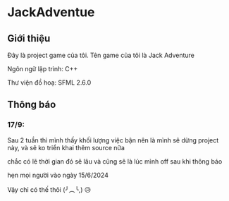 # JackAdventue
## Giới thiệu

Đây là project game của tôi. Tên game của tôi là Jack Adventure

Ngôn ngữ lập trình: C++

Thư viện đồ hoạ: SFML 2.6.0

## Thông báo
### 17/9:

Sau 2 tuần thì mình thấy khối lượng việc bận nên là mình sẽ dừng project này, và sẽ ko triển khai thêm source nữa

chắc có lẽ thời gian đó sẽ lâu và cũng sẽ là lúc mình off sau khi thông báo

hẹn mọi người vào ngày 15/6/2024

Vậy chỉ có thế thôi (⁠╯⁠︵⁠╰⁠,⁠) 😥
